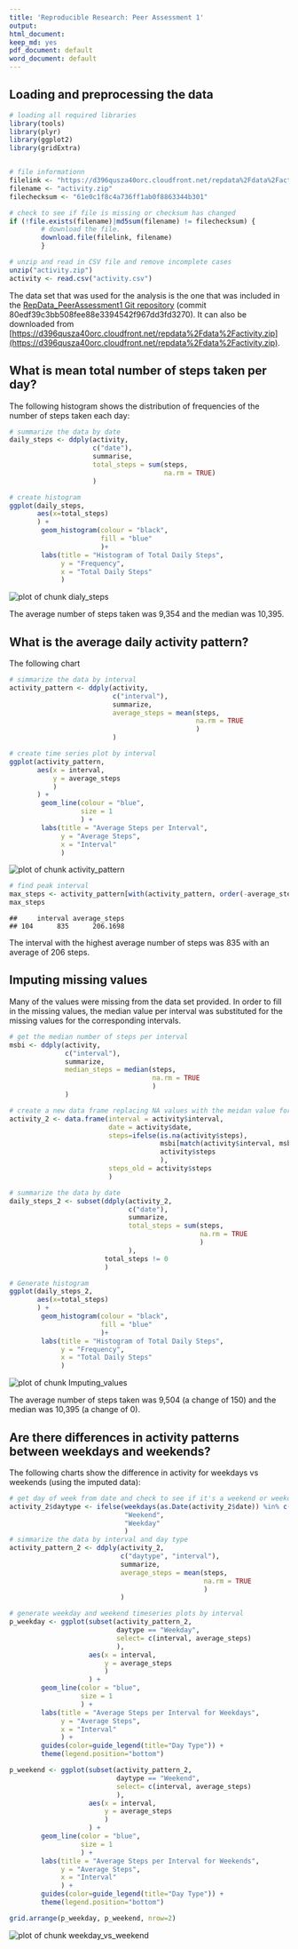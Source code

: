 ```yaml
---
title: 'Reproducible Research: Peer Assessment 1'
output:
html_document:
keep_md: yes
pdf_document: default
word_document: default
---
```


## Loading and preprocessing the data

```r
# loading all required libraries
library(tools)
library(plyr)
library(ggplot2)
library(gridExtra)


# file informationn
filelink <- "https://d396qusza40orc.cloudfront.net/repdata%2Fdata%2Factivity.zip"
filename <- "activity.zip"
filechecksum <- "61e0c1f8c4a736ff1ab0f8863344b301"

# check to see if file is missing or checksum has changed 
if (!file.exists(filename)|md5sum(filename) != filechecksum) {
        # download the file.
        download.file(filelink, filename)
        }         

# unzip and read in CSV file and remove incomplete cases
unzip("activity.zip")
activity <- read.csv("activity.csv")
```
The data set that was used for the analysis is the one that was included in the [RepData_PeerAssessment1 Git repository](https://github.com/rdpeng/RepData_PeerAssessment1) (commit 80edf39c3bb508fee88e3394542f967dd3fd3270).  It can also be downloaded from [https://d396qusza40orc.cloudfront.net/repdata%2Fdata%2Factivity.zip](https://d396qusza40orc.cloudfront.net/repdata%2Fdata%2Factivity.zip).

## What is mean total number of steps taken per day?
The following histogram shows the distribution of frequencies of the number of steps taken each day:

```r
# summarize the data by date
daily_steps <- ddply(activity,
                     c("date"),
                     summarise,
                     total_steps = sum(steps,
                                       na.rm = TRUE)
                     )

# create histogram
ggplot(daily_steps, 
       aes(x=total_steps)
       ) +
        geom_histogram(colour = "black",
                       fill = "blue"
                       )+ 
        labs(title = "Histogram of Total Daily Steps", 
             y = "Frequency",
             x = "Total Daily Steps"
             )
```

![plot of chunk dialy_steps](figure/dialy_steps-1.png) 



The average number of steps taken was 9,354 and the median was 10,395.

## What is the average daily activity pattern?
The following chart

```r
# simmarize the data by interval
activity_pattern <- ddply(activity,
                          c("interval"),
                          summarize,
                          average_steps = mean(steps,
                                               na.rm = TRUE
                                               )
                          )

# create time series plot by interval
ggplot(activity_pattern,
       aes(x = interval,
           y = average_steps
           )
       ) +
        geom_line(colour = "blue",
                  size = 1
                  ) + 
        labs(title = "Average Steps per Interval", 
             y = "Average Steps",
             x = "Interval"
             ) 
```

![plot of chunk activity_pattern](figure/activity_pattern-1.png) 

```r
# find peak interval
max_steps <- activity_pattern[with(activity_pattern, order(-average_steps)),][1,]
max_steps
```

```
##     interval average_steps
## 104      835      206.1698
```




The interval with the highest average number of steps was 835 with an average of 206 steps.

## Imputing missing values
Many of the values were missing from the data set provided.  In order to fill in the missing values, the median value per interval was substituted for the missing values for the corresponding intervals.

```r
# get the median number of steps per interval
msbi <- ddply(activity,
              c("interval"),
              summarize,
              median_steps = median(steps,
                                    na.rm = TRUE
                                    )
              )

# create a new data frame replacing NA values with the meidan value for that interval
activity_2 <- data.frame(interval = activity$interval,
                         date = activity$date, 
                         steps=ifelse(is.na(activity$steps), 
                                      msbi[match(activity$interval, msbi$interval), 2],
                                      activity$steps
                                      ), 
                         steps_old = activity$steps
                         )

# summarize the data by date
daily_steps_2 <- subset(ddply(activity_2, 
                              c("date"),
                              summarize, 
                              total_steps = sum(steps,
                                                na.rm = TRUE
                                                )
                              ),
                        total_steps != 0
                        )

# Generate histogram
ggplot(daily_steps_2, 
       aes(x=total_steps)
       ) +
        geom_histogram(colour = "black",
                       fill = "blue"
                       )+ 
        labs(title = "Histogram of Total Daily Steps", 
             y = "Frequency",
             x = "Total Daily Steps"
             )
```

![plot of chunk Imputing_values](figure/Imputing_values-1.png) 


The average number of steps taken was 9,504 (a change of 150) and the median was 10,395 (a change of 0).

## Are there differences in activity patterns between weekdays and weekends?
The following charts show the difference in activity for weekdays vs weekends (using the imputed data):

```r
# get day of week from date and check to see if it's a weekend or weekday
activity_2$daytype <- ifelse(weekdays(as.Date(activity_2$date)) %in% c("Saturday","Sunday"),
                             "Weekend", 
                             "Weekday"
                             )
# simmarize the data by interval and day type
activity_pattern_2 <- ddply(activity_2,
                            c("daytype", "interval"),
                            summarize,
                            average_steps = mean(steps,
                                                 na.rm = TRUE
                                                 )
                            )

# generate weekday and weekend timeseries plots by interval
p_weekday <- ggplot(subset(activity_pattern_2, 
                           daytype == "Weekday", 
                           select= c(interval, average_steps)
                           ),
                    aes(x = interval,
                        y = average_steps
                        )
                    ) +
        geom_line(color = "blue",
                  size = 1
                  ) + 
        labs(title = "Average Steps per Interval for Weekdays", 
             y = "Average Steps",
             x = "Interval"
             ) +
        guides(color=guide_legend(title="Day Type")) +
        theme(legend.position="bottom")

p_weekend <- ggplot(subset(activity_pattern_2, 
                           daytype == "Weekend", 
                           select= c(interval, average_steps)
                           ),
                    aes(x = interval,
                        y = average_steps
                        )
                    ) +
        geom_line(color = "blue",
                  size = 1
                  ) + 
        labs(title = "Average Steps per Interval for Weekends", 
             y = "Average Steps",
             x = "Interval"
             ) +
        guides(color=guide_legend(title="Day Type")) +
        theme(legend.position="bottom")

grid.arrange(p_weekday, p_weekend, nrow=2)
```

![plot of chunk weekday_vs_weekend](figure/weekday_vs_weekend-1.png) 
